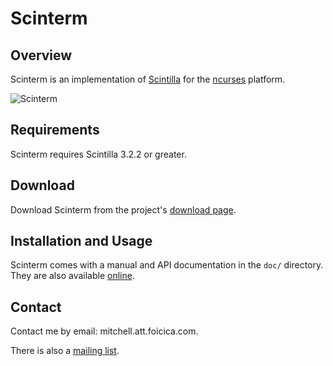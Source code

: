 # Scinterm

## Overview

Scinterm is an implementation of [Scintilla][] for the [ncurses][] platform.

![Scinterm](images/scinterm.png)

[Scintilla]: http://scintilla.org
[ncurses]: http://invisible-island.net/ncurses/

## Requirements

Scinterm requires Scintilla 3.2.2 or greater.

## Download

Download Scinterm from the project's [download page][].

[download page]: http://foicica.com/scinterm/download

## Installation and Usage

Scinterm comes with a manual and API documentation in the `doc/` directory.
They are also available [online][].

[online]: http://foicica.com/scinterm

## Contact

Contact me by email: mitchell.att.foicica.com.

There is also a [mailing list][].

[mailing list]: http://foicica.com/lists

